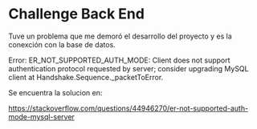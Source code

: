 # Challenge Back End

Tuve un problema que me demoró el desarrollo del proyecto y es la conexción con la base de datos.


Error: ER_NOT_SUPPORTED_AUTH_MODE: Client does not support authentication protocol requested by server; consider upgrading MySQL client at Handshake.Sequence._packetToError.

Se encuentra la solucion en:

https://stackoverflow.com/questions/44946270/er-not-supported-auth-mode-mysql-server

